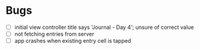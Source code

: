 #  Bugs

- [ ] initial view controller title says 'Journal - Day 4'; unsure of correct value
- [ ] not fetching entries from server
- [ ] app crashes when existing entry cell is tapped
